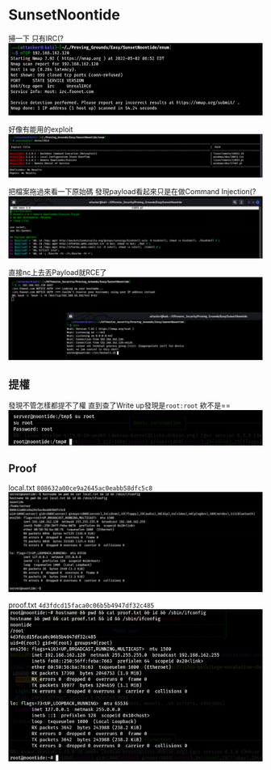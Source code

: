 # SunsetNoontide

掃一下 只有IRC(?
![](images/g4ys67W.png)

好像有能用的exploit
![](images/gzK9hPu.png)

把檔案拖過來看一下原始碼 發現payload看起來只是在做Command Injection(?
![](images/jGIviGG.png)

直接nc上去丟Payload就RCE了
![](images/mJY4DQY.png)

## 提權

發現不管怎樣都提不了權 直到查了Write up發現是`root:root` 欸不是==
![](images/J3pmWRL.png)

## Proof

local.txt
`808632a00ce9a2645ac0eabb58dfc5c8`
![](images/0KcnB4J.png)

proof.txt
`4d3fdcd15faca0c06b5b4947df32c485`
![](images/syyA6u5.png)